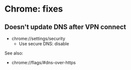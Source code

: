 # Chrome: fixes

## Doesn't update DNS after VPN connect

- chrome://settings/security
	- Use secure DNS: disable

See also:
- chrome://flags/#dns-over-https